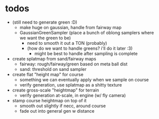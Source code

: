 # todos
- (still need to generate green :D)
  - make huge on gaussian, handle from fairway map
  - GaussianGreenSampler (place a bunch of oblong samplers where we want the green to be)
    - need to smooth it out a TON (probably)
    - (how do we want to handle greens? i'll do it later :3)
      - might be best to handle after sampling is complete
- create splatmap from sand/fairway maps
  - fairway: rough/fairway/green based on meta ball dist
  - sand: threshold on sand sampler
- create flat "height map" for course
  - something we can eventually apply when we sample on course
  - verify generation, use splatmap as a shitty texture
- create gross-scale "heightmap" for terrain
  - verify generation at-scale, in engine (w/ fly camera)
- stamp course heightmap on top of it
  - smooth out slightly if necc, around course
  - fade out into general gen w distance
